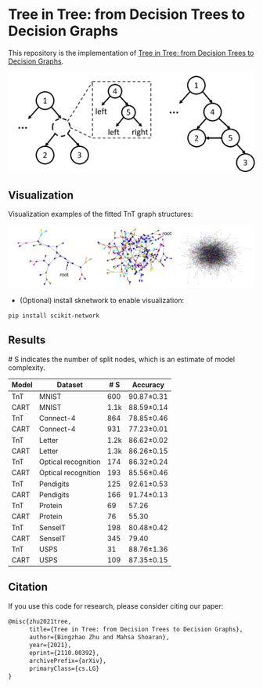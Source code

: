 # Tree in Tree: from Decision Trees to Decision Graphs

This repository is the implementation of [Tree in Tree: from Decision Trees to Decision Graphs](https://arxiv.org/abs/2110.00392). 

<img src='images/f1.png' width="600px"/>

## Visualization

Visualization examples of the fitted TnT graph structures:

<img src='images/f3.png' width="1000px"/>

- (Optional) install sknetwork to enable visualization:
```bash
pip install scikit-network
```


## Results
\# S indicates the number of split nodes, which is an estimate of model complexity.

|  Model | Dataset  | # S  | Accuracy |
| ------------------ |---------------- | -------------- | -------------- |
| TnT  |    MNIST        |      600      |     90.87±0.31       |
| CART  |     MNIST         |      1.1k       |    88.59±0.14      |
| TnT  |    Connect-4        |      864      |     78.85±0.46       |
| CART  |     Connect-4         |      931       |    77.23±0.01      |
| TnT  |    Letter      |      1.2k     |     86.62±0.02       |
| CART  |     Letter         |      1.3k       |    86.26±0.15      |
| TnT  |    Optical recognition     |      174     |     86.32±0.24       |
| CART  |     Optical recognition         |      193       |    85.56±0.46      |
| TnT  |    Pendigits       |      125     |     92.61±0.53       |
| CART  |     Pendigits         |    166       |    91.74±0.13      |
| TnT  |    Protein       |      69      |     57.26       |
| CART  |     Protein         |     76       |    55.30      |
| TnT  |    SenseIT     |      198    |     80.48±0.42       |
| CART  |     SenseIT         |      345       |    79.40      |
| TnT  |    USPS       |      31      |     88.76±1.36       |
| CART  |     USPS         |      109       |    87.35±0.15      |

## Citation
If you use this code for research, please consider citing our paper:
```
@misc{zhu2021tree,
      title={Tree in Tree: from Decision Trees to Decision Graphs}, 
      author={Bingzhao Zhu and Mahsa Shoaran},
      year={2021},
      eprint={2110.00392},
      archivePrefix={arXiv},
      primaryClass={cs.LG}
}
